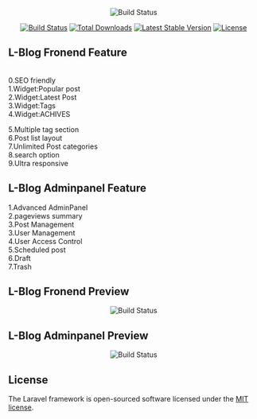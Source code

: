 <p align="center"><img src="https://user-images.githubusercontent.com/28066616/36609035-d4e8857e-18f5-11e8-9117-5f144d47e5b5.png" alt="Build Status"></p>

<p align="center">
<a href="https://travis-ci.org/laravel/framework"><img src="https://travis-ci.org/laravel/framework.svg" alt="Build Status"></a>
<a href="https://packagist.org/packages/laravel/framework"><img src="https://poser.pugx.org/laravel/framework/d/total.svg" alt="Total Downloads"></a>
<a href="https://packagist.org/packages/laravel/framework"><img src="https://poser.pugx.org/laravel/framework/v/stable.svg" alt="Latest Stable Version"></a>
<a href="https://packagist.org/packages/laravel/framework"><img src="https://poser.pugx.org/laravel/framework/license.svg" alt="License"></a>
</p>

## L-Blog Fronend Feature
</br>
0.SEO friendly</br>
1.Widget:Popular post </br>
2.Widget:Latest Post </br>
3.Widget:Tags</br>
4.Widget:ACHIVES</br>

5.Multiple tag section</br>
6.Post list layout</br>
7.Unlimited Post categories</br>
8.search option </br>
9.Ultra responsive</br>



## L-Blog Adminpanel Feature
1.Advanced AdminPanel</br>
2.pageviews summary</br>
3.Post Management</br>
3.User Management</br>
4.User Access Control </br>
5.Scheduled post</br>
6.Draft</br>
7.Trash</br>


## L-Blog Fronend Preview 

<p align="center"><img src="https://user-images.githubusercontent.com/28066616/36609058-e4c577ae-18f5-11e8-9e69-6e5cefb9aace.png" alt="Build Status"></p>

## L-Blog Adminpanel Preview

<p align="center"><img src="https://user-images.githubusercontent.com/28066616/36609093-fb2b0932-18f5-11e8-8abf-a3ac7a66b27a.png" alt="Build Status"></p>


## License

The Laravel framework is open-sourced software licensed under the [MIT license](http://opensource.org/licenses/MIT).
